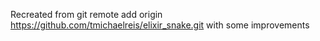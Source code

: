 Recreated from git remote add origin https://github.com/tmichaelreis/elixir_snake.git with some improvements
